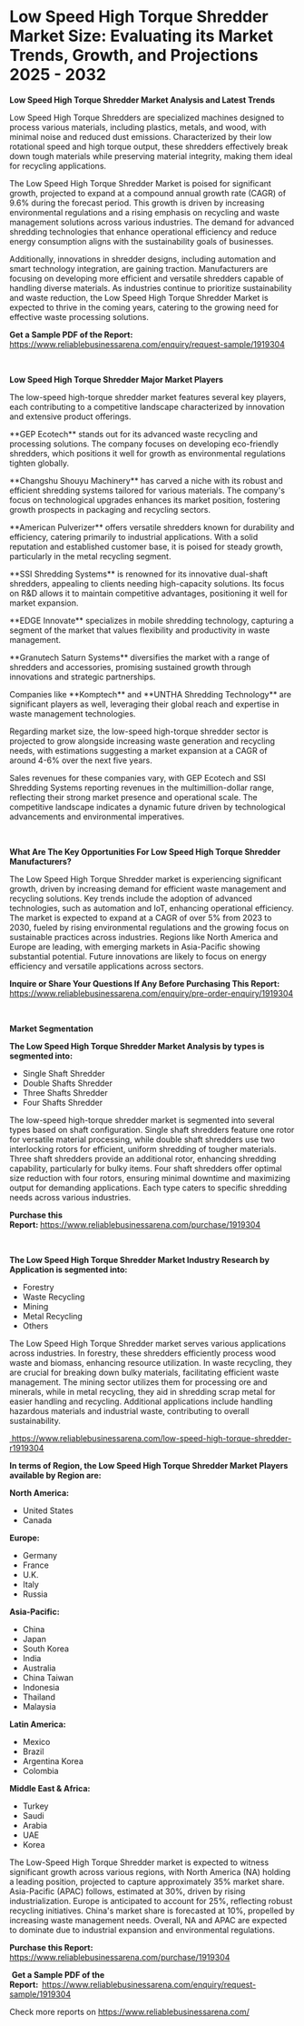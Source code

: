 <p><h1>Low Speed High Torque Shredder Market Size: Evaluating its Market Trends, Growth, and Projections 2025 - 2032</h1></p><p><strong>Low Speed High Torque Shredder Market Analysis and Latest Trends</strong></p>
<p><p>Low Speed High Torque Shredders are specialized machines designed to process various materials, including plastics, metals, and wood, with minimal noise and reduced dust emissions. Characterized by their low rotational speed and high torque output, these shredders effectively break down tough materials while preserving material integrity, making them ideal for recycling applications.</p><p>The Low Speed High Torque Shredder Market is poised for significant growth, projected to expand at a compound annual growth rate (CAGR) of 9.6% during the forecast period. This growth is driven by increasing environmental regulations and a rising emphasis on recycling and waste management solutions across various industries. The demand for advanced shredding technologies that enhance operational efficiency and reduce energy consumption aligns with the sustainability goals of businesses.</p><p>Additionally, innovations in shredder designs, including automation and smart technology integration, are gaining traction. Manufacturers are focusing on developing more efficient and versatile shredders capable of handling diverse materials. As industries continue to prioritize sustainability and waste reduction, the Low Speed High Torque Shredder Market is expected to thrive in the coming years, catering to the growing need for effective waste processing solutions.</p></p>
<p><strong>Get a Sample PDF of the Report:&nbsp;</strong> <a href="https://www.reliablebusinessarena.com/enquiry/request-sample/1919304?utm_campaign=3041&utm_medium=2&utm_source=Github&utm_content=ia&utm_term=10042025&utm_id=low-speed-high-torque-shredder">https://www.reliablebusinessarena.com/enquiry/request-sample/1919304</a></p>
<p>&nbsp;</p>
<p><strong>Low Speed High Torque Shredder Major Market Players</strong></p>
<p><p>The low-speed high-torque shredder market features several key players, each contributing to a competitive landscape characterized by innovation and extensive product offerings.</p><p>**GEP Ecotech** stands out for its advanced waste recycling and processing solutions. The company focuses on developing eco-friendly shredders, which positions it well for growth as environmental regulations tighten globally. </p><p>**Changshu Shouyu Machinery** has carved a niche with its robust and efficient shredding systems tailored for various materials. The company's focus on technological upgrades enhances its market position, fostering growth prospects in packaging and recycling sectors.</p><p>**American Pulverizer** offers versatile shredders known for durability and efficiency, catering primarily to industrial applications. With a solid reputation and established customer base, it is poised for steady growth, particularly in the metal recycling segment.</p><p>**SSI Shredding Systems** is renowned for its innovative dual-shaft shredders, appealing to clients needing high-capacity solutions. Its focus on R&D allows it to maintain competitive advantages, positioning it well for market expansion.</p><p>**EDGE Innovate** specializes in mobile shredding technology, capturing a segment of the market that values flexibility and productivity in waste management. </p><p>**Granutech Saturn Systems** diversifies the market with a range of shredders and accessories, promising sustained growth through innovations and strategic partnerships.</p><p>Companies like **Komptech** and **UNTHA Shredding Technology** are significant players as well, leveraging their global reach and expertise in waste management technologies.</p><p>Regarding market size, the low-speed high-torque shredder sector is projected to grow alongside increasing waste generation and recycling needs, with estimations suggesting a market expansion at a CAGR of around 4-6% over the next five years. </p><p>Sales revenues for these companies vary, with GEP Ecotech and SSI Shredding Systems reporting revenues in the multimillion-dollar range, reflecting their strong market presence and operational scale. The competitive landscape indicates a dynamic future driven by technological advancements and environmental imperatives.</p></p>
<p>&nbsp;</p>
<p><strong>What Are The Key Opportunities For Low Speed High Torque Shredder Manufacturers?</strong></p>
<p><p>The Low Speed High Torque Shredder market is experiencing significant growth, driven by increasing demand for efficient waste management and recycling solutions. Key trends include the adoption of advanced technologies, such as automation and IoT, enhancing operational efficiency. The market is expected to expand at a CAGR of over 5% from 2023 to 2030, fueled by rising environmental regulations and the growing focus on sustainable practices across industries. Regions like North America and Europe are leading, with emerging markets in Asia-Pacific showing substantial potential. Future innovations are likely to focus on energy efficiency and versatile applications across sectors.</p></p>
<p><strong>Inquire or Share Your Questions If Any Before Purchasing This Report:</strong> <a href="https://www.reliablebusinessarena.com/enquiry/pre-order-enquiry/1919304?utm_campaign=3041&utm_medium=2&utm_source=Github&utm_content=ia&utm_term=10042025&utm_id=low-speed-high-torque-shredder">https://www.reliablebusinessarena.com/enquiry/pre-order-enquiry/1919304</a></p>
<p>&nbsp;</p>
<p><strong>Market Segmentation</strong></p>
<p><strong>The Low Speed High Torque Shredder Market Analysis by types is segmented into:</strong></p>
<p><ul><li>Single Shaft Shredder</li><li>Double Shafts Shredder</li><li>Three Shafts Shredder</li><li>Four Shafts Shredder</li></ul></p>
<p><p>The low-speed high-torque shredder market is segmented into several types based on shaft configuration. Single shaft shredders feature one rotor for versatile material processing, while double shaft shredders use two interlocking rotors for efficient, uniform shredding of tougher materials. Three shaft shredders provide an additional rotor, enhancing shredding capability, particularly for bulky items. Four shaft shredders offer optimal size reduction with four rotors, ensuring minimal downtime and maximizing output for demanding applications. Each type caters to specific shredding needs across various industries.</p></p>
<p><strong>Purchase this Report:&nbsp;</strong><a href="https://www.reliablebusinessarena.com/purchase/1919304?utm_campaign=3041&utm_medium=2&utm_source=Github&utm_content=ia&utm_term=10042025&utm_id=low-speed-high-torque-shredder">https://www.reliablebusinessarena.com/purchase/1919304</a></p>
<p>&nbsp;</p>
<p><strong>The Low Speed High Torque Shredder Market Industry Research by Application is segmented into:</strong></p>
<p><ul><li>Forestry</li><li>Waste Recycling</li><li>Mining</li><li>Metal Recycling</li><li>Others</li></ul></p>
<p><p>The Low Speed High Torque Shredder market serves various applications across industries. In forestry, these shredders efficiently process wood waste and biomass, enhancing resource utilization. In waste recycling, they are crucial for breaking down bulky materials, facilitating efficient waste management. The mining sector utilizes them for processing ore and minerals, while in metal recycling, they aid in shredding scrap metal for easier handling and recycling. Additional applications include handling hazardous materials and industrial waste, contributing to overall sustainability.</p></p>
<p><a href="https://www.reliablebusinessarena.com/low-speed-high-torque-shredder-r1919304?utm_campaign=3041&utm_medium=2&utm_source=Github&utm_content=ia&utm_term=10042025&utm_id=low-speed-high-torque-shredder">&nbsp;https://www.reliablebusinessarena.com/low-speed-high-torque-shredder-r1919304</a></p>
<p><strong>In terms of Region, the Low Speed High Torque Shredder Market Players available by Region are:</strong></p>
<p>
    <p> <strong> North America: </strong>
        <ul>
            <li>United States</li>
            <li>Canada</li>
        </ul>
        </p> 
    <p> <strong> Europe: </strong>
        <ul>
            <li>Germany</li>
            <li>France</li>
            <li>U.K.</li>
            <li>Italy</li>
            <li>Russia</li>
        </ul>
        </p> 
    <p> <strong> Asia-Pacific: </strong>
        <ul>
            <li>China</li>
            <li>Japan</li>
            <li>South Korea</li>
            <li>India</li>
            <li>Australia</li>
            <li>China Taiwan</li>
            <li>Indonesia</li>
            <li>Thailand</li>
            <li>Malaysia</li>
        </ul>
        </p> 
    <p> <strong> Latin America: </strong>
        <ul>
            <li>Mexico</li>
            <li>Brazil</li>
            <li>Argentina Korea</li>
            <li>Colombia</li>
        </ul>
        </p> 
    <p> <strong> Middle East & Africa: </strong>
        <ul>
            <li>Turkey</li>
            <li>Saudi</li>
            <li>Arabia</li>
            <li>UAE</li>
            <li>Korea</li>
        </ul>
    </p>
    </p>
<p><p>The Low-Speed High Torque Shredder market is expected to witness significant growth across various regions, with North America (NA) holding a leading position, projected to capture approximately 35% market share. Asia-Pacific (APAC) follows, estimated at 30%, driven by rising industrialization. Europe is anticipated to account for 25%, reflecting robust recycling initiatives. China's market share is forecasted at 10%, propelled by increasing waste management needs. Overall, NA and APAC are expected to dominate due to industrial expansion and environmental regulations.</p></p>
<p><strong>Purchase this Report: </strong><a href="https://www.reliablebusinessarena.com/purchase/1919304?utm_campaign=3041&utm_medium=2&utm_source=Github&utm_content=ia&utm_term=10042025&utm_id=low-speed-high-torque-shredder">https://www.reliablebusinessarena.com/purchase/1919304</a></p>
<p>&nbsp;<strong>Get a Sample PDF of the Report:&nbsp;&nbsp;</strong><a href="https://www.reliablebusinessarena.com/enquiry/request-sample/1919304?utm_campaign=3041&utm_medium=2&utm_source=Github&utm_content=ia&utm_term=10042025&utm_id=low-speed-high-torque-shredder">https://www.reliablebusinessarena.com/enquiry/request-sample/1919304</a></p>
<p><strong></strong></p>
<p>Check more reports on <a href="https://www.reliablebusinessarena.com/?utm_campaign=3041&utm_medium=2&utm_source=Github&utm_content=ia&utm_term=10042025&utm_id=low-speed-high-torque-shredder">https://www.reliablebusinessarena.com/</a></p>